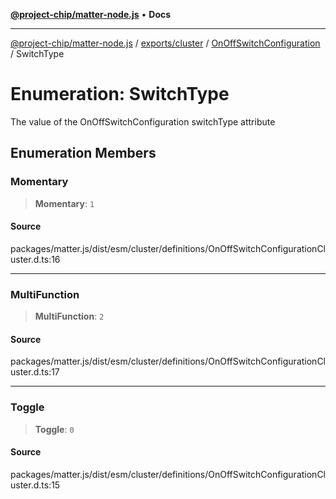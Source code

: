 [**@project-chip/matter-node.js**](../../../../../README.md) • **Docs**

***

[@project-chip/matter-node.js](../../../../../modules.md) / [exports/cluster](../../../README.md) / [OnOffSwitchConfiguration](../README.md) / SwitchType

# Enumeration: SwitchType

The value of the OnOffSwitchConfiguration switchType attribute

## Enumeration Members

### Momentary

> **Momentary**: `1`

#### Source

packages/matter.js/dist/esm/cluster/definitions/OnOffSwitchConfigurationCluster.d.ts:16

***

### MultiFunction

> **MultiFunction**: `2`

#### Source

packages/matter.js/dist/esm/cluster/definitions/OnOffSwitchConfigurationCluster.d.ts:17

***

### Toggle

> **Toggle**: `0`

#### Source

packages/matter.js/dist/esm/cluster/definitions/OnOffSwitchConfigurationCluster.d.ts:15
